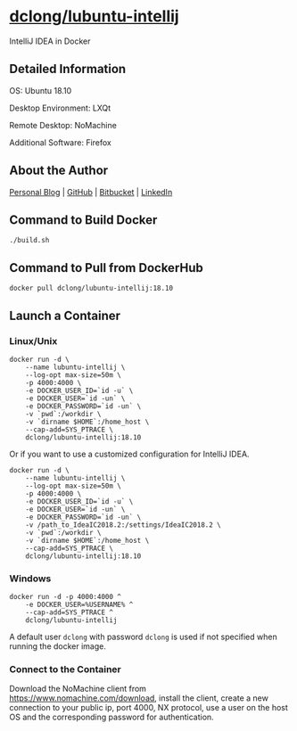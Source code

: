 # [dclong/lubuntu-intellij](https://hub.docker.com/r/dclong/lubuntu-intellij/)

IntelliJ IDEA in Docker

## Detailed Information

OS: Ubuntu 18.10

Desktop Environment: LXQt

Remote Desktop: NoMachine

Additional Software: Firefox

## About the Author

[Personal Blog](http://www.legendu.net)   |   [GitHub](https://github.com/dclong)   |   [Bitbucket](https://bitbucket.org/dclong/)   |   [LinkedIn](http://www.linkedin.com/in/ben-chuanlong-du-1239b221/)


## Command to Build Docker

```
./build.sh
```

## Command to Pull from DockerHub

```
docker pull dclong/lubuntu-intellij:18.10
```

## Launch a Container

### Linux/Unix
```
docker run -d \
    --name lubuntu-intellij \
    --log-opt max-size=50m \
    -p 4000:4000 \
    -e DOCKER_USER_ID=`id -u` \
    -e DOCKER_USER=`id -un` \
    -e DOCKER_PASSWORD=`id -un` \
    -v `pwd`:/workdir \
    -v `dirname $HOME`:/home_host \
    --cap-add=SYS_PTRACE \
    dclong/lubuntu-intellij:18.10
```
Or if you want to use a customized configuration for IntelliJ IDEA.
```
docker run -d \
    --name lubuntu-intellij \
    --log-opt max-size=50m \
    -p 4000:4000 \
    -e DOCKER_USER_ID=`id -u` \
    -e DOCKER_USER=`id -un` \
    -e DOCKER_PASSWORD=`id -un` \
    -v /path_to_IdeaIC2018.2:/settings/IdeaIC2018.2 \
    -v `pwd`:/workdir \
    -v `dirname $HOME`:/home_host \
    --cap-add=SYS_PTRACE \
    dclong/lubuntu-intellij:18.10
```

### Windows 

```
docker run -d -p 4000:4000 ^
    -e DOCKER_USER=%USERNAME% ^
    --cap-add=SYS_PTRACE ^
    dclong/lubuntu-intellij
```

A default user `dclong` with password `dclong` is used if not specified when running the docker image.

### Connect to the Container

Download the NoMachine client from <https://www.nomachine.com/download>, 
install the client, 
create a new connection to your public ip, port 4000, NX protocol, 
use a user on the host OS and the corresponding password for authentication. 
